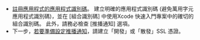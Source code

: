 
* [註冊應用程式的應用程式識別碼](https://developer.apple.com/library/ios/documentation/IDEs/Conceptual/AppDistributionGuide/MaintainingProfiles/MaintainingProfiles.html#//apple_ref/doc/uid/TP40012582-CH30-SW991)。 建立明確的應用程式識別碼 (避免萬用字元應用程式識別碼)，並在 [組合識別碼] 中使用Xcode 快速入門專案中的確切的組合識別碼。 此外，請務必檢查 [推播通知]  選項。 
* 下一步，[若要準備設定推播通知](https://developer.apple.com/library/ios/documentation/IDEs/Conceptual/AppDistributionGuide/AddingCapabilities/AddingCapabilities.html#//apple_ref/doc/uid/TP40012582-CH26-SW6)，請建立「開發」或「散發」SSL 憑證。
